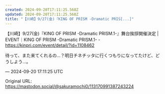 ```yaml
---
created: 2024-09-20T17:11:25.568Z
updated: 2024-09-20T17:11:25.568Z
title: "【川崎】9/27(金)『KING OF PRISM -Dramatic PRIS[...]"
---
```


<p>【川崎】9/27(金)『KING OF PRISM -Dramatic PRISM.1-』舞台挨拶開催決定 | EVENT｜KING OF PRISM -Dramatic PRISM.1- - <a href="https://kinpri.com/event/detail/?id=1108462" target="_blank" rel="nofollow noopener" translate="no"><span class="invisible">https://</span><span class="ellipsis">kinpri.com/event/detail/?id=11</span><span class="invisible">08462</span></a></p><p>待って、また来てくれるの…？明日チネチッタに行くつもりになってたけど、どうしよう…。</p>

&mdash; 2024-09-20 17:11:25 UTC

Original URL: https://mastodon.social/@sakuramochi0/113170991387243224

